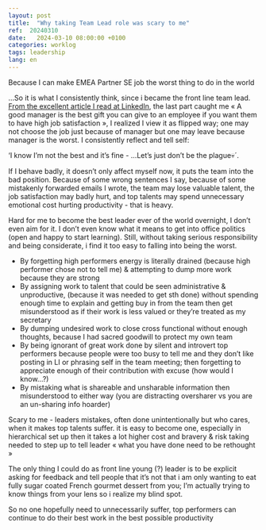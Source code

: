 ```yaml
---
layout: post
title:  "Why taking Team Lead role was scary to me"
ref:  20240310
date:   2024-03-10 08:00:00 +0100
categories: worklog
tags: leadership
lang: en
---
```


Because I can make EMEA Partner SE job the worst thing to do in the world

…So it is what I consistently think, since i became the front line team lead. [From the excellent article I read at LinkedIn](https://www.linkedin.com/feed/update/urn:li:activity:7177157849863630852/), the last part caught me « A good manager is the best gift you can give to an employee if you want them to have high job satisfaction », I realized I view it as flipped way; one may not choose the job just because of manager but one may leave because manager is the worst. I consistently reflect and tell self:

‘I know I’m not the best and it’s fine - …Let’s just don’t be the plague💀´.

If I behave badly, it doesn’t only affect myself now, it puts the team into the bad position. Because of some wrong sentences I say, because of some mistakenly forwarded emails I wrote, the team may lose valuable talent, the job satisfaction may badly hurt, and top talents may spend unnecessary emotional cost hurting productivity - that is heavy.

Hard for me to become the best leader ever of the world overnight, I don’t even aim for it. I don’t even know what it means to get into office politics (open and happy to start learning). Still, without taking serious responsibility and being considerate, i find it too easy to falling into being the worst. 

- By forgetting high performers energy is literally drained (because high performer chose not to tell me) & attempting to dump more work because they are strong
- By assigning work to talent that could be seen administrative & unproductive, (because it was needed to get sth done) without spending enough time to explain and getting buy in from the team then get misunderstood as if their work is less valued or they’re treated as my secretary 
- By dumping undesired work to close cross functional without enough thoughts, because I had sacred goodwill to protect my own team
- By being ignorant of great work done by silent and introvert top performers because people were too busy to tell me and they don’t like posting in LI or phrasing self in the team meeting; then forgetting to appreciate enough of their contribution with excuse (how would I know…?)
- By mistaking what is shareable and unsharable information then misunderstood to either way (you are distracting oversharer vs you are an un-sharing info hoarder) 

Scary to me - leaders mistakes, often done unintentionally but who cares, when it makes top talents suffer. it is easy to become one, especially in hierarchical set up then it takes a lot higher cost and bravery & risk taking needed to step up to tell leader « what you have done need to be rethought »

The only thing I could do as front line young (?) leader is to be explicit asking for feedback and tell people that it’s not that i am only wanting to eat fully sugar coated French gourmet dessert from you; I’m actually trying to know things from your lens so i realize my blind spot. 

So no one hopefully need to unnecessarily suffer, top performers can continue to do their best work in the best possible productivity
